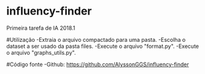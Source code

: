 # influency-finder
Primeira tarefa de IA 2018.1

#Utilização
-Extraia o arquivo compactado para uma pasta.
-Escolha o dataset a ser usado da pasta files.
-Execute o arquivo "format.py".
-Execute o arquivo "graphs_utils.py".

#Código fonte
-Github:
    https://github.com/AlyssonGGS/influency-finder

